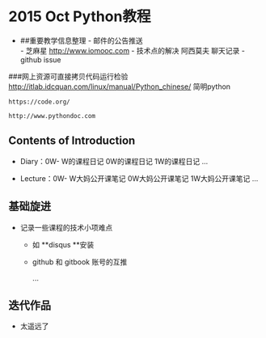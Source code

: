  

# 2015 Oct Python教程

* ##重要教学信息整理
            - 邮件的公告推送  
            - 芝麻星  http://www.iomooc.com 
            - 技术点的解决 阿西莫夫 聊天记录
            - github issue
            
 ###网上资源可直接拷贝代码运行检验
    http://itlab.idcquan.com/linux/manual/Python_chinese/ 简明python 

    https://code.org/
    
    http://www.pythondoc.com


## Contents of **Introduction**

- Diary：0W- W的课程日记
        0W的课程日记
        1W的课程日记
        ...


- Lecture：0W- W大妈公开课笔记
        0W大妈公开课笔记
        1W大妈公开课笔记
        ...



## 基础旋进
- 记录一些课程的技术小项难点
    - 如 **disqus **安装
    - github 和 gitbook 账号的互推
    

        ...
    


## 迭代作品
- 太遥远了